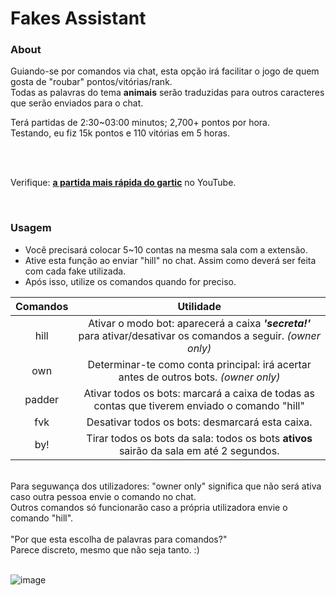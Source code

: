 # Fakes Assistant

### About
Guiando-se por comandos via chat, esta opção irá facilitar o jogo de quem gosta de "roubar" pontos/vitórias/rank.<br>
Todas as palavras do tema **animais** serão traduzidas para outros caracteres que serão enviados para o chat.<br>

Terá partidas de 2:30~03:00 minutos; 2,700+ pontos por hora.<br>
Testando, eu fiz 15k pontos e 110 vitórias em 5 horas.

<br>
<br>

Verifique: **[a partida mais rápida do gartic](https://youtu.be/lgA8M7iCRqQ)** no YouTube.

<br>

### Usagem
- Você precisará colocar 5~10 contas na mesma sala com a extensão.
- Ative esta função ao enviar "hill" no chat. Assim como deverá ser feita com cada fake utilizada.
- Após isso, utilize os comandos quando for preciso.

| Comandos | Utilidade |
| :---: | :---: |
| hill | Ativar o modo bot: aparecerá a caixa ***'secreta!'*** para ativar/desativar os comandos a seguir. _(owner only)_ |
| own | Determinar-te como conta principal: irá acertar antes de outros bots. _(owner only)_|
| padder| Ativar todos os bots: marcará a caixa de todas as contas que tiverem enviado o comando "hill" |
| fvk| Desativar todos os bots: desmarcará esta caixa. |
| by!| Tirar todos os bots da sala: todos os bots **ativos** sairão da sala em até 2 segundos. |
<br>
Para seguwança dos utilizadores: "owner only" significa que não será ativa caso outra pessoa envie o comando no chat.<br>
Outros comandos só funcionarão caso a própria utilizadora envie o comando "hill".<br>
<br>
"Por que esta escolha de palavras para comandos?"<br>
Parece discreto, mesmo que não seja tanto. :)
<br>
<br>

![image](https://user-images.githubusercontent.com/70059776/146672801-c1766d3f-a458-4973-b04f-7ce7d73c9f07.png)

